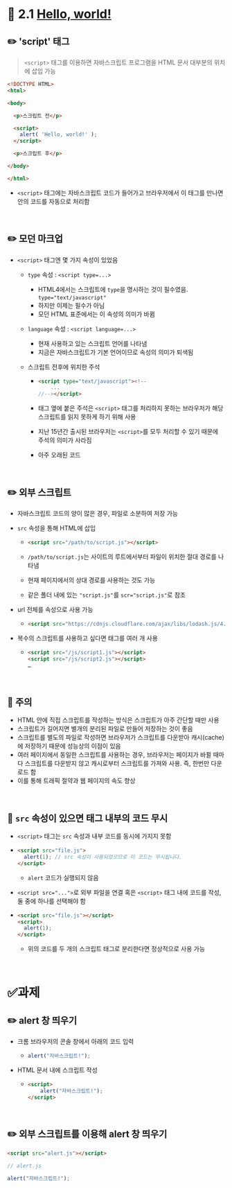 # 📄 2.1 [Hello, world!](https://ko.javascript.info/hello-world)

## ✏️ 'script' 태그

> `<script>` 태그를 이용하면 자바스크립트 프로그램을 HTML 문서 대부분의 위치에 삽입 가능

```html
<!DOCTYPE HTML>
<html>

<body>

  <p>스크립트 전</p>

  <script>
    alert( 'Hello, world!' );
  </script>

  <p>스크립트 후</p>

</body>

</html>
```

- `<script>` 태그에는 자바스크립트 코드가 들어가고 브라우저에서 이 태그를 만나면 안의 코드를 자동으로 처리함

<br>

## ✏️ 모던 마크업

- `<script>` 태그엔 몇 가지 속성이 있었음

  - `type` 속성 : `<script type=...>`

    - HTML4에서는 스크립트에 `type`을 명시하는 것이 필수였음. `type="text/javascript"`
    - 하지만 이제는 필수가 아님
    - 모던 HTML 표준에서는 이 속성의 의미가 바뀜

  - `language` 속성 : `<script language=...>`

    - 현재 사용하고 있는 스크립트 언어를 나타냄
    - 지금은 자바스크립트가 기본 언어이므로 속성의 의미가 퇴색됨

  - 스크립트 전후에 위치한 주석

    - ```html
      <script type="text/javascript"><!--
          ...
      //--></script>
      ```

    - 태그 옆에 붙은 주석은 `<script>` 태그를 처리하지 못하는 브라우저가 해당 스크립트를 읽지 못하게 하기 위해 사용

    - 지난 15년간 출시된 브라우저는 `<script>`를 모두 처리할 수 있기 때문에 주석의 의미가 사라짐

    - 아주 오래된 코드

<br>

## ✏️ 외부 스크립트

- 자바스크립트 코드의 양이 많은 경우, 파일로 소분하여 저장 가능

- `src` 속성을 통해 HTML에 삽입

  - ```html
    <script src="/path/to/script.js"></script>
    ```

  - `/path/to/script.js`는 사이트의 루트에서부터 파일이 위치한 절대 경로를 나타냄

  - 현재 페이지에서의 상대 경로를 사용하는 것도 가능

  - 같은 폴더 내에 있는 `"script.js"`를 `scr="script.js"`로 참조

- url 전체를 속성으로 사용 가능

  - ```html
    <script src="https://cdnjs.cloudflare.com/ajax/libs/lodash.js/4.17.11/lodash.js"></script>
    ```

- 복수의 스크립트를 사용하고 싶다면 태그를 여러 개 사용

  - ```html
    <script src="/js/script1.js"></script>
    <script src="/js/script2.js"></script>
    …
    ```

<br>

## 🚨 주의

- HTML 안에 직접 스크립트를 작성하는 방식은 스크립트가 아주 간단할 때만 사용
- 스크립트가 길어지면 별개의 분리된 파일로 만들어 저장하는 것이 좋음
- 스크립트를 별도의 파일로 작성하면 브라우저가 스크립트를 다운받아 캐시(cache)에 저장하기 때문에 성능상의 이점이 있음
- 여러 페이지에서 동일한 스크립트를 사용하는 경우, 브라우저는 페이지가 바뀔 때마다 스크립트를 다운받지 않고 캐시로부터 스크립트를 가져와 사용. 즉, 한번만 다운로드 함
- 이를 통해 트래픽 절약과 웹 페이지의 속도 향상

<br>

## 🚨 `src` 속성이 있으면 태그 내부의 코드 무시

- `<script>` 태그는 `src` 속성과 내부 코드를 동시에 가지지 못함

- ```html
  <script src="file.js">
    alert(1); // src 속성이 사용되었으므로 이 코드는 무시됩니다.
  </script>
  ```

  - `alert` 코드가 실행되지 않음

- `<script src="...">`로 외부 파일을 연결 혹은 `<script>` 태그 내에 코드를 작성, 둘 중에 하나를 선택해야 함

- ```html
  <script src="file.js"></script>
  <script>
    alert(1);
  </script>
  ```

  - 위의 코드를 두 개의 스크립트 태그로 분리한다면 정상적으로 사용 가능

<br>

# ✅과제

## ✏️ alert 창 띄우기

- 크롬 브라우저의 콘솔 창에서 아래의 코드 입력

  - ```javascript
    alert("자바스크립트!");
    ```

- HTML 문서 내에 스크립트 작성

  - ```html
    <script>
    	alert("자바스크립트!");
    </script>
    ```


<br>

## ✏️ 외부 스크립트를 이용해 alert 창 띄우기

```html
<script src="alert.js"></script>
```

```javascript
// alert.js

alert("자바스크립트!");
```

